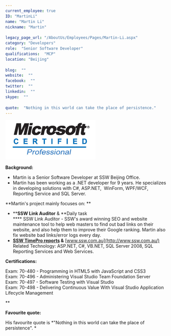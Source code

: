 ```yaml
---
current_employee: true
ID: "MartinLi"
name: "Martin Li"
nickname: "Martin"

legacy_page_url: "/AboutUs/Employees/Pages/Martin-Li.aspx"
category: "Developers"
role:  "Senior Software Developer"
qualifications:  "MCP"
location: "Beijing"

blog:  ""
website:  ""
facebook:  ""
twitter:  ""
linkedin:  ""
skype:  ""

quote:  "Nothing in this world can take the place of persistence."
---
```


![jackyzhou_mcp.jpg](./Images/Bio/jackyzhou_mcp.jpg) 
 

**Background:** 

*   Martin is a Senior Software Developer at SSW Beijing Office. 
*   Martin has been working as a .NET developer for 9 years. He specializes in developing solutions with C#, ASP.NET,  WinForm, WPF/WCF, Reporting Service and SQL Server.  

**Martin's project mainly focuses on: **

*   ****SSW Link Auditor** & **Daily task   
**** SSW Link Auditor - SSW's award winning SEO and website maintenance tool to help web masters to find out bad links on their website, and also help them to improve their Google ranking. Martin also fix website bad links/error logs every day.   
*   **[SSW TimePro reports](https://reports.ssw.com.au/reports) &** [www.ssw.com.au](http://www.ssw.com.au/)   
Related Technology: ASP.NET, C#, VB.NET, SQL Server 2008, SQL Reporting Services and Web Services. 

**Certifications:**

Exam: 70-480 - Programming in HTML5 with JavaScript and CSS3  
Exam: 70-496 - Administering Visual Studio Team Foundation Server  
Exam: 70-497 - Software Testing with Visual Studio  
Exam: 70-498 - Delivering Continuous Value With Visual Studio Application Lifecycle Management

** 

**Favourite quote:**

His favourite quote is *"Nothing in this world can take the place of persistence". *